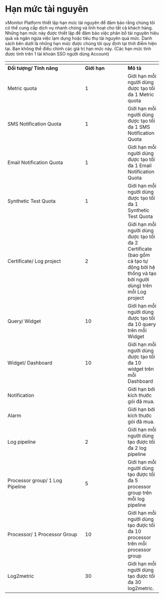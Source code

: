 # Hạn mức tài nguyên

vMonitor Platform thiết lập hạn mức tài nguyên để đảm bảo rằng chúng tôi có thể cung cấp dịch vụ nhanh chóng và linh hoạt cho tất cả khách hàng. Những hạn mức này được thiết lập để đảm bảo việc phân bổ tài nguyên hiệu quả và ngăn ngừa việc lạm dụng hoặc tiêu thụ tài nguyên quá mức. Danh sách bên dưới là những hạn mức được chúng tôi quy định tại thời điểm hiện tại. Bạn không thể điều chỉnh các giá trị hạn mức này. (Các hạn mức tính được tính trên 1 tài khoản SSO người dùng Account)

<table data-header-hidden><thead><tr><th width="238"></th><th width="124"></th><th></th></tr></thead><tbody><tr><td><strong>Đối tượng/ Tính năng</strong></td><td><strong>Giới hạn</strong></td><td><strong>Mô tả</strong></td></tr><tr><td>Metric quota</td><td>1</td><td>Giới hạn mỗi người dùng được tạo tối đa 1 Metric quota</td></tr><tr><td>SMS Notification Quota</td><td>1</td><td>Giới hạn mỗi người dùng được tạo tối đa 1 SMS Notification Quota</td></tr><tr><td>Email Notification Quota</td><td>1</td><td>Giới hạn mỗi người dùng được tạo tối đa 1 Email Notification Quota</td></tr><tr><td>Synthetic Test Quota</td><td>1</td><td>Giới hạn mỗi người dùng được tạo tối đa 1 Synthetic Test Quota</td></tr><tr><td>Certificate/ Log project</td><td>2</td><td>Giới hạn mỗi người dùng được tạo tối đa 2 Certificate (bao gồm cả tạo tự động bời hệ thống và tạo bởi người dùng) trên mỗi Log project</td></tr><tr><td>Query/ Widget</td><td>10</td><td>Giới hạn mỗi người dùng được tạo tối đa 10 query trên mỗi Widget</td></tr><tr><td>Widget/ Dashboard</td><td>10</td><td>Giới hạn mỗi người dùng được tạo tối đa 10 widget trên mỗi Dashboard</td></tr><tr><td>Notification</td><td><br></td><td>Giới hạn bởi kích thước gói đã mua.</td></tr><tr><td>Alarm</td><td><br></td><td>Giới hạn bởi kích thước gói đã mua.</td></tr><tr><td>Log pipeline</td><td>2</td><td>Giới hạn mỗi người dùng tạo được tối đa 2 log pipeline</td></tr><tr><td>Processor group/ 1 Log Pipeline</td><td>5</td><td>Giới hạn mỗi người dùng tạo được tối đa 5 processor group trên mỗi log pipeline</td></tr><tr><td>Processor/ 1 Processor Group</td><td>10</td><td>Giới hạn mỗi người dùng tạo được tối đa 10 processor trên mỗi processor group</td></tr><tr><td>Log2metric</td><td>30</td><td>Giới hạn mỗi người dùng tạo được tối đa 30 log2metric.</td></tr></tbody></table>
